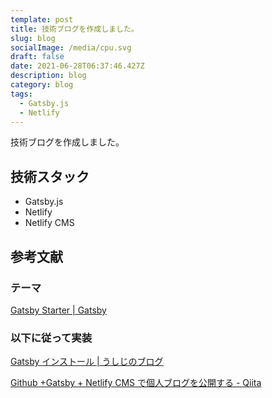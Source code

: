 ```yaml
---
template: post
title: 技術ブログを作成しました。
slug: blog
socialImage: /media/cpu.svg
draft: false
date: 2021-06-28T06:37:46.427Z
description: blog
category: blog
tags:
  - Gatsby.js
  - Netlify
---
```

技術ブログを作成しました。

## 技術スタック

* Gatsby.js
* Netlify
* Netlify CMS

## 参考文献

### テーマ
[Gatsby Starter | Gatsby](https://www.gatsbyjs.com/starters/alxshelepenok/gatsby-starter-lumen/)

### 以下に従って実装
[Gatsby インストール | うしじのブログ](https://www.ushiji.online/gatsby-install)

[Github +Gatsby + Netlify CMS で個人ブログを公開する - Qiita](https://qiita.com/Kento75/items/7316dd5b7a8014d6c178)
